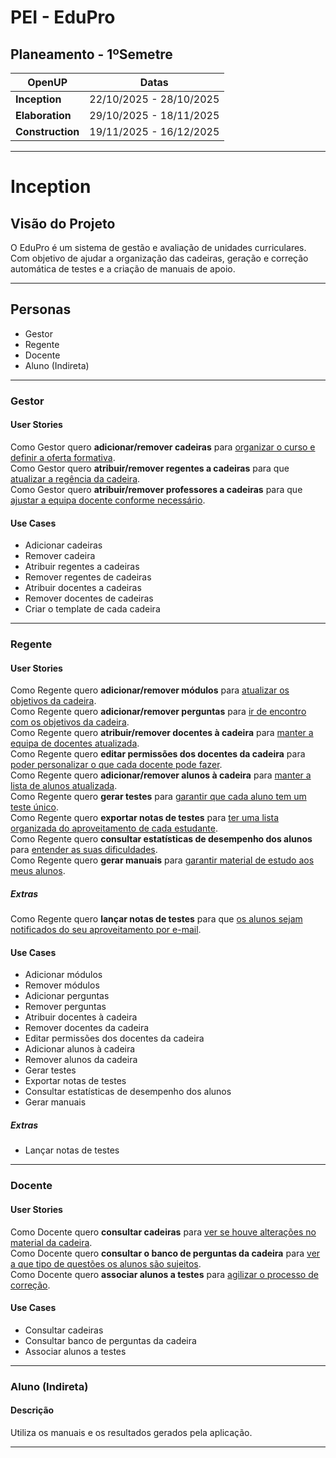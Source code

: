 # PEI - EduPro
## Planeamento - 1ºSemetre

|<b>OpenUP</b>|<b>Datas</b>|
|-|-|
|<b>Inception</b>|22/10/2025 - 28/10/2025|
|<b>Elaboration</b>|29/10/2025 - 18/11/2025 |
|<b>Construction</b>|19/11/2025 - 16/12/2025|

---  

# Inception
## Visão do Projeto
O EduPro é um sistema de gestão e avaliação de unidades curriculares. Com objetivo de ajudar a organização das cadeiras, geração e correção automática de testes e a criação de manuais de apoio.

---

## Personas
- Gestor
- Regente
- Docente
- Aluno (Indireta)

---

### Gestor
#### User Stories
Como Gestor quero <b>adicionar/remover cadeiras</b> para <u>organizar o curso e definir a oferta formativa</u>.  
Como Gestor quero <b>atribuir/remover regentes a cadeiras</b> para que <u>atualizar a regência da cadeira</u>.  
Como Gestor quero <b>atribuir/remover professores a cadeiras</b> para que <u>ajustar a equipa docente conforme necessário</u>.  

#### Use Cases
- Adicionar cadeiras
- Remover cadeira
- Atribuir regentes a cadeiras
- Remover regentes de cadeiras
- Atribuir docentes a cadeiras
- Remover docentes de cadeiras
- Criar o template de cada cadeira

---

### Regente
#### User Stories
Como Regente quero <b>adicionar/remover módulos</b> para <u>atualizar os objetivos da cadeira</u>.  
Como Regente quero <b>adicionar/remover perguntas</b> para <u>ir de encontro com os objetivos da cadeira</u>.  
Como Regente quero <b>atribuir/remover docentes à cadeira</b> para <u>manter a equipa de docentes atualizada</u>.  
Como Regente quero <b>editar permissões dos docentes da cadeira</b> para <u>poder personalizar o que cada docente pode fazer</u>.  
Como Regente quero <b>adicionar/remover alunos à cadeira</b> para <u>manter a lista de alunos atualizada</u>.  
Como Regente quero <b>gerar testes</b> para <u>garantir que cada aluno tem um teste único</u>.  
Como Regente quero <b>exportar notas de testes</b> para <u>ter uma lista organizada do aproveitamento de cada estudante</u>.  
Como Regente quero <b>consultar estatísticas de desempenho dos alunos</b> para <u>entender as suas dificuldades</u>.  
Como Regente quero <b>gerar manuais</b> para <u>garantir material de estudo aos meus alunos</u>.  

##### Extras
Como Regente quero <b>lançar notas de testes</b> para que <u>os alunos sejam notificados do seu aproveitamento por e-mail</u>. 

#### Use Cases
- Adicionar módulos
- Remover módulos
- Adicionar perguntas
- Remover perguntas
- Atribuir docentes à cadeira
- Remover docentes da cadeira
- Editar permissões dos docentes da cadeira
- Adicionar alunos à cadeira
- Remover alunos da cadeira
- Gerar testes
- Exportar notas de testes
- Consultar estatísticas de desempenho dos alunos
- Gerar manuais

##### Extras
- Lançar notas de testes

---

### Docente
#### User Stories
Como Docente quero <b>consultar cadeiras</b> para <u>ver se houve alterações no material da cadeira</u>.  
Como Docente quero <b>consultar o banco de perguntas da cadeira</b> para <u>ver a que tipo de questões os alunos são sujeitos</u>.  
Como Docente quero <b>associar alunos a testes</b> para <u>agilizar o processo de correção</u>.  

#### Use Cases
- Consultar cadeiras
- Consultar banco de perguntas da cadeira
- Associar alunos a testes

---

### Aluno (Indireta)
#### Descrição
Utiliza os manuais e os resultados gerados pela aplicação.

---